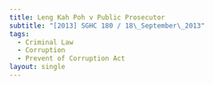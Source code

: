 ```yaml
---
title: Leng Kah Poh v Public Prosecutor
subtitle: "[2013] SGHC 180 / 18\_September\_2013"
tags:
  - Criminal Law
  - Corruption
  - Prevent of Corruption Act
layout: single
---
```


